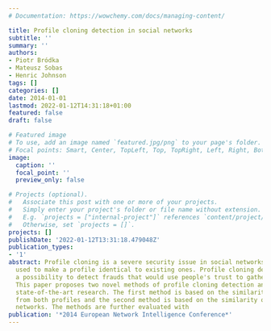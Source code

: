 ```yaml
---
# Documentation: https://wowchemy.com/docs/managing-content/

title: Profile cloning detection in social networks
subtitle: ''
summary: ''
authors:
- Piotr Bródka
- Mateusz Sobas
- Henric Johnson
tags: []
categories: []
date: 2014-01-01
lastmod: 2022-01-12T14:31:18+01:00
featured: false
draft: false

# Featured image
# To use, add an image named `featured.jpg/png` to your page's folder.
# Focal points: Smart, Center, TopLeft, Top, TopRight, Left, Right, BottomLeft, Bottom, BottomRight.
image:
  caption: ''
  focal_point: ''
  preview_only: false

# Projects (optional).
#   Associate this post with one or more of your projects.
#   Simply enter your project's folder or file name without extension.
#   E.g. `projects = ["internal-project"]` references `content/project/deep-learning/index.md`.
#   Otherwise, set `projects = []`.
projects: []
publishDate: '2022-01-12T13:31:18.479048Z'
publication_types:
- '1'
abstract: Profile cloning is a severe security issue in social networks since it is
  used to make a profile identical to existing ones. Profile cloning detection creates
  a possibility to detect frauds that would use people's trust to gather social information.
  This paper proposes two novel methods of profile cloning detection and also presents
  state-of-the-art research. The first method is based on the similarity of attributes
  from both profiles and the second method is based on the similarity of relationship
  networks. The methods are further evaluated with
publication: '*2014 European Network Intelligence Conference*'
---
```

